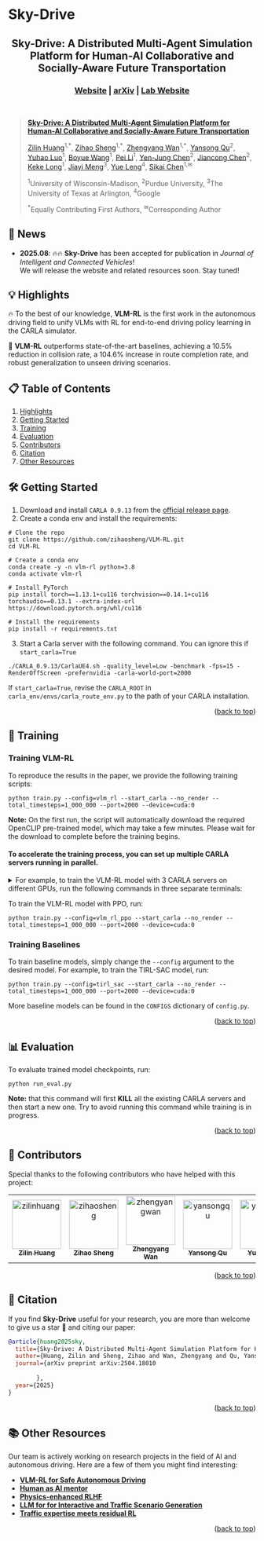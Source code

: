 # Sky-Drive
<div id="top" align="center">
<p align="center">
  <strong>
    <h2 align="center">Sky-Drive: A Distributed Multi-Agent Simulation Platform for Human-AI Collaborative and Socially-Aware Future Transportation</h2>
    <h3 align="center"><a href="https://sky-lab-uw.github.io/Project%20SkyDrive/">Website</a> | <a href="https://arxiv.org/abs/2504.18010">arXiv</a> | <a href="https://sky-lab-uw.github.io/">Lab Website</a></h3>
  </strong>
</p>
</div>

<br/>

> **[Sky-Drive: A Distributed Multi-Agent Simulation Platform for Human-AI Collaborative and Socially-Aware Future Transportation](https://arxiv.org/html/2504.18010v2)**
>
> [Zilin Huang](https://scholar.google.com/citations?user=RgO7ppoAAAAJ&hl=en)<sup>1,\*</sup>,
> [Zihao Sheng](https://scholar.google.com/citations?user=3T-SILsAAAAJ&hl=en)<sup>1,\*</sup>,
> [Zhengyang Wan](https://scholar.google.com.hk/citations?user=6m8LnLUAAAAJ&hl=en)<sup>1,*</sup>,
> [Yansong Qu](https://scholar.google.com/citations?view_op=list_works&hl=zh-CN&user=hIt7KnUAAAAJ)<sup>2</sup>,
> [Yuhao Luo](https://scholar.google.com/citations?user=CNdSjWAAAAAJ&hl=en)<sup>1</sup>,
> [Boyue Wang](https://scholar.google.com/citations?user=CR7HWjcAAAAJ&hl=en)<sup>1</sup>,
> [Pei Li](https://scholar.google.com/citations?user=0QzhzL0AAAAJ&hl=en)<sup>1</sup>,
> [Yen-Jung Chen](https://scholar.google.com/citations?user=RZiRdWYAAAAJ&hl=en)<sup>2</sup>,
> [Jiancong Chen](https://scholar.google.com/citations?user=qa_mJTUAAAAJ&hl=en)<sup>2</sup>,
> [Keke Long](https://scholar.google.com/citations?user=zcTxZZ8AAAAJ&hl=en)<sup>1</sup>,
> [Jiayi Meng](https://scholar.google.com/citations?user=IlZs8_oAAAAJ&hl=en)<sup>3</sup>,
> [Yue Leng](https://scholar.google.com/citations?user=kEpj_AsAAAAJ&hl=en)<sup>4</sup>,
> [Sikai Chen](https://scholar.google.com/citations?user=DPN2wc4AAAAJ&hl=en)<sup>1,✉</sup><br>
>
> <sup>1</sup>University of Wisconsin-Madison, <sup>2</sup>Purdue University, <sup>3</sup>The University of Texas at Arlington, <sup>4</sup>Google
>
> <sup>\*</sup>Equally Contributing First Authors,
> <sup>✉</sup>Corresponding Author
> <br/>

## 📢 News
- **2025.08**: 🔥🔥 **Sky-Drive** has been accepted for publication in *Journal of Intelligent and Connected Vehicles*!  
  We will release the website and related resources soon. Stay tuned!

## 💡 Highlights <a name="highlight"></a>

🔥 To the best of our knowledge, **VLM-RL** is the first work in the autonomous driving field to unify VLMs with RL for
end-to-end driving policy learning in the CARLA simulator.

🏁 **VLM-RL** outperforms state-of-the-art baselines, achieving a 10.5% reduction in collision rate, a 104.6% increase in
route completion rate, and robust generalization to unseen driving scenarios.

## 📋 Table of Contents

1. [Highlights](#highlight)
2. [Getting Started](#setup)
3. [Training](#training)
4. [Evaluation](#evaluation)
5. [Contributors](#contributors)
6. [Citation](#citation)
7. [Other Resources](#resources)

## 🛠️ Getting Started <a name="setup"></a>


1. Download and install `CARLA 0.9.13` from the [official release page](https://github.com/carla-simulator/carla/releases/tag/0.9.13).
2. Create a conda env and install the requirements:
```shell
# Clone the repo
git clone https://github.com/zihaosheng/VLM-RL.git
cd VLM-RL

# Create a conda env
conda create -y -n vlm-rl python=3.8
conda activate vlm-rl

# Install PyTorch
pip install torch==1.13.1+cu116 torchvision==0.14.1+cu116 torchaudio==0.13.1 --extra-index-url https://download.pytorch.org/whl/cu116

# Install the requirements
pip install -r requirements.txt
```

3. Start a Carla server with the following command. You can ignore this if `start_carla=True`

```shell
./CARLA_0.9.13/CarlaUE4.sh -quality_level=Low -benchmark -fps=15 -RenderOffScreen -prefernvidia -carla-world-port=2000
```

If `start_carla=True`, revise the `CARLA_ROOT` in `carla_env/envs/carla_route_env.py` to the path of your CARLA installation.

<p align="right">(<a href="#top">back to top</a>)</p>

## 🚋 Training <a name="training"></a>

### Training VLM-RL

To reproduce the results in the paper, we provide the following training scripts:

```shell
python train.py --config=vlm_rl --start_carla --no_render --total_timesteps=1_000_000 --port=2000 --device=cuda:0
```

**Note:** On the first run, the script will automatically download the required OpenCLIP pre-trained model, which may take a few minutes. Please wait for the download to complete before the training begins.

#### To accelerate the training process, you can set up multiple CARLA servers running in parallel. 
<details>
  <summary>For example, to train the VLM-RL model with 3 CARLA servers on different GPUs, run the following commands in three separate terminals:
</summary>

#### Terminal 1:
```shell
python train.py --config=vlm_rl --start_carla --no_render --total_timesteps=1_000_000 --port=2000 --device=cuda:0
```

#### Terminal 2:
```shell
python train.py --config=vlm_rl --start_carla --no_render --total_timesteps=1_000_000 --port=2005 --device=cuda:1
```

#### Terminal 3:
```shell
python train.py --config=vlm_rl --start_carla --no_render --total_timesteps=1_000_000 --port=2010 --device=cuda:2
```
</details>

To train the VLM-RL model with PPO, run:
```shell
python train.py --config=vlm_rl_ppo --start_carla --no_render --total_timesteps=1_000_000 --port=2000 --device=cuda:0
```

### Training Baselines

To train baseline models, simply change the `--config` argument to the desired model. For example, to train the TIRL-SAC model, run:
```shell
python train.py --config=tirl_sac --start_carla --no_render --total_timesteps=1_000_000 --port=2000 --device=cuda:0
```

More baseline models can be found in the `CONFIGS` dictionary of `config.py`.

<p align="right">(<a href="#top">back to top</a>)</p>

## 📊 Evaluation <a name="evaluation"></a>

To evaluate trained model checkpoints, run:

```shell
python run_eval.py
```

**Note:** that this command will first **KILL** all the existing CARLA servers and then start a new one. 
Try to avoid running this command while training is in progress.

<p align="right">(<a href="#top">back to top</a>)</p>

## 👥 Contributors <a name="contributors"></a>

Special thanks to the following contributors who have helped with this project:

<!-- readme: contributors -start -->
<table>
	<tbody>
		<tr>
			<td align="center">
                <a href="https://github.com/zilin-huang">
                    <img src="https://avatars.githubusercontent.com/u/59532565?v=4" width="100;" alt="zilinhuang"/>
                    <br />
                    <sub><b>Zilin Huang</b></sub>
                </a>
            </td>
            <td align="center">
                <a href="https://github.com/zihaosheng">
                    <img src="https://scholar.googleusercontent.com/citations?view_op=view_photo&user=3T-SILsAAAAJ&citpid=7" width="100;" alt="zihaosheng"/>
                    <br />
                    <sub><b>Zihao Sheng</b></sub>
                </a>
            </td>
			<td align="center">
                <a href="https://github.com/BillWan-zzzyyy">
                    <img src="https://scholar.googleusercontent.com/citations?view_op=view_photo&user=6m8LnLUAAAAJ&citpid=18" width="100;" alt="zhengyangwan"/>
                    <br />
                    <sub><b>Zhengyang Wan</b></sub>
                </a>
            </td>
            <td align="center">
                <a href="https://scholar.google.com/citations?user=hIt7KnUAAAAJ&hl=en&oi=sra">
                    <img src="https://scholar.googleusercontent.com/citations?view_op=view_photo&user=hIt7KnUAAAAJ&citpid=2" width="100;" alt="yansongqu"/>
                    <br />
                    <sub><b>Yansong Qu</b></sub>
                </a>
            </td>
			</td>
            <td align="center">
                <a href="https://scholar.google.com/citations?user=CNdSjWAAAAAJ&hl=en">
                    <img src="https://scholar.googleusercontent.com/citations?view_op=view_photo&user=CNdSjWAAAAAJ&citpid=2" width="100;" alt="yuhaoluo"/>
                    <br />
                    <sub><b>Yuhao Luo</b></sub>
                </a>
            </td>
	        <td align="center">
                <a href="https://scholar.google.com/citations?user=CR7HWjcAAAAJ&hl=zh-CN">
                    <img src="https://sky-lab-uw.github.io/assets/img/group-members/group_boyue.jpg" width="100;" alt="boyuewang"/>
                    <br />
                    <sub><b>Boyue Wang</b></sub>
                </a>
            </td>
		</tr>
	<tbody>
</table>
<!-- readme: contributors -end -->

<p align="right">(<a href="#top">back to top</a>)</p>

## 🎯 Citation <a name="citation"></a>

If you find **Sky-Drive** useful for your research, you are more than welcome to give us a star 🌟 and citing our paper:

```BibTeX
@article{huang2025sky,
  title={Sky-Drive: A Distributed Multi-Agent Simulation Platform for Human-AI Collaborative and Socially-Aware Future Transportation},
  author={Huang, Zilin and Sheng, Zihao and Wan, Zhengyang and Qu, Yansong and Luo, Yuhao and Wang, Boyue and Li, Pei and Chen, Yen-Jung and Chen, Jiancong and Long, Keke and others},
  journal={arXiv preprint arXiv:2504.18010
        
        },
  year={2025}
}
```

<p align="right">(<a href="#top">back to top</a>)</p>

## 📚 Other Resources <a name="resources"></a>

Our team is actively working on research projects in the field of AI and autonomous driving. Here are a few of them you might find interesting:

- **[VLM-RL for Safe Autonomous Driving](https://github.com/zihaosheng/VLM-RL)**
- **[Human as AI mentor](https://zilin-huang.github.io/HAIM-DRL-website/)**
- **[Physics-enhanced RLHF](https://zilin-huang.github.io/PE-RLHF-website/)**
- **[LLM for for Interactive and Traffic Scenario Generation](https://github.com/zihaosheng/Talk2Traffic)**
- **[Traffic expertise meets residual RL](https://github.com/zihaosheng/traffic-expertise-RL)**
  
<p align="right">(<a href="#top">back to top</a>)</p>
